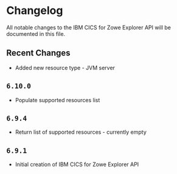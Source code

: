 # Changelog

All notable changes to the IBM CICS for Zowe Explorer API will be documented in this file.

## Recent Changes

- Added new resource type - JVM server

## `6.10.0`

- Populate supported resources list

## `6.9.4`

- Return list of supported resources - currently empty

## `6.9.1`

- Initial creation of IBM CICS for Zowe Explorer API
